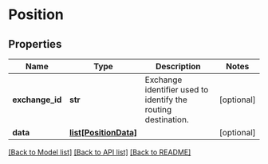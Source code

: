 # Position

## Properties
Name | Type | Description | Notes
------------ | ------------- | ------------- | -------------
**exchange_id** | **str** | Exchange identifier used to identify the routing destination. | [optional] 
**data** | [**list[PositionData]**](PositionData.md) |  | [optional] 

[[Back to Model list]](../README.md#documentation-for-models) [[Back to API list]](../README.md#documentation-for-api-endpoints) [[Back to README]](../README.md)


